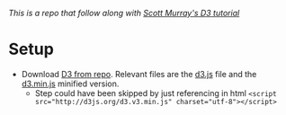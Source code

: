 *This is a repo that follow along with [Scott Murray's D3 tutorial](http://alignedleft.com/tutorials)*

# Setup
* Download [D3 from repo](https://github.com/mbostock/d3). Relevant files are the [d3.js](https://github.com/mbostock/d3/blob/master/d3.js) file and the [d3.min.js](https://github.com/mbostock/d3/blob/master/d3.min.js) minified version.
  * Step could have been skipped by just referencing in html `<script src="http://d3js.org/d3.v3.min.js" charset="utf-8"></script>`